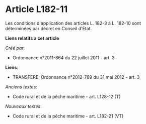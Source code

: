 # Article L182-11

Les conditions d'application des articles L. 182-3 à L. 182-10 sont déterminées par décret en Conseil d'Etat.

**Liens relatifs à cet article**

_Créé par_:

  - Ordonnance n°2011-864 du 22 juillet 2011 - art. 3

**Liens**:

  - TRANSFERE: Ordonnance n°2012-789 du 31 mai 2012 - art. 3

_Anciens textes_:

  - Code rural et de la pêche maritime - art. L128-12 (T)

_Nouveaux textes_:

  - Code rural et de la pêche maritime - art. L182-21 (VT)
